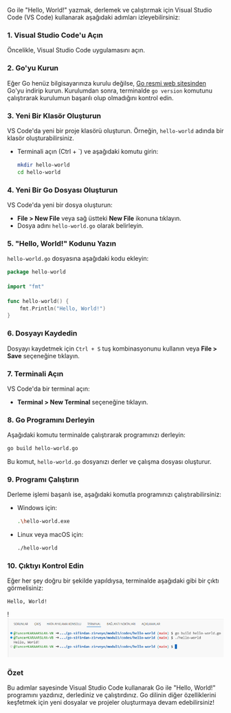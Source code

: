 Go ile "Hello, World!" yazmak, derlemek ve çalıştırmak için Visual Studio Code (VS Code) kullanarak aşağıdaki adımları izleyebilirsiniz:

### 1. Visual Studio Code'u Açın
Öncelikle, Visual Studio Code uygulamasını açın.

### 2. Go'yu Kurun
Eğer Go henüz bilgisayarınıza kurulu değilse, [Go resmi web sitesinden](https://golang.org/dl/) Go'yu indirip kurun. Kurulumdan sonra, terminalde `go version` komutunu çalıştırarak kurulumun başarılı olup olmadığını kontrol edin.

### 3. Yeni Bir Klasör Oluşturun
VS Code'da yeni bir proje klasörü oluşturun. Örneğin, `hello-world` adında bir klasör oluşturabilirsiniz.
- Terminali açın (Ctrl + `) ve aşağıdaki komutu girin:
  ```bash
  mkdir hello-world
  cd hello-world
  ```

### 4. Yeni Bir Go Dosyası Oluşturun
VS Code'da yeni bir dosya oluşturun:
- **File > New File** veya sağ üstteki **New File** ikonuna tıklayın.
- Dosya adını `hello-world.go` olarak belirleyin.

### 5. "Hello, World!" Kodunu Yazın
`hello-world.go` dosyasına aşağıdaki kodu ekleyin:
```go
package hello-world

import "fmt"

func hello-world() {
    fmt.Println("Hello, World!")
}
```

### 6. Dosyayı Kaydedin
Dosyayı kaydetmek için `Ctrl + S` tuş kombinasyonunu kullanın veya **File > Save** seçeneğine tıklayın.

### 7. Terminali Açın
VS Code'da bir terminal açın:
- **Terminal > New Terminal** seçeneğine tıklayın.

### 8. Go Programını Derleyin
Aşağıdaki komutu terminalde çalıştırarak programınızı derleyin:
```bash
go build hello-world.go
```
Bu komut, `hello-world.go` dosyanızı derler ve çalışma dosyası oluşturur.

### 9. Programı Çalıştırın
Derleme işlemi başarılı ise, aşağıdaki komutla programınızı çalıştırabilirsiniz:
- Windows için:
  ```bash
  .\hello-world.exe
  ```
- Linux veya macOS için:
  ```bash
  ./hello-world
  ```

### 10. Çıktıyı Kontrol Edin
Eğer her şey doğru bir şekilde yapıldıysa, terminalde aşağıdaki gibi bir çıktı görmelisiniz:
```
Hello, World!
```

!![Hello World Çıktısı](./images/hello-world-cikti.png)

### Özet
Bu adımlar sayesinde Visual Studio Code kullanarak Go ile "Hello, World!" programını yazdınız, derlediniz ve çalıştırdınız. Go dilinin diğer özelliklerini keşfetmek için yeni dosyalar ve projeler oluşturmaya devam edebilirsiniz!
